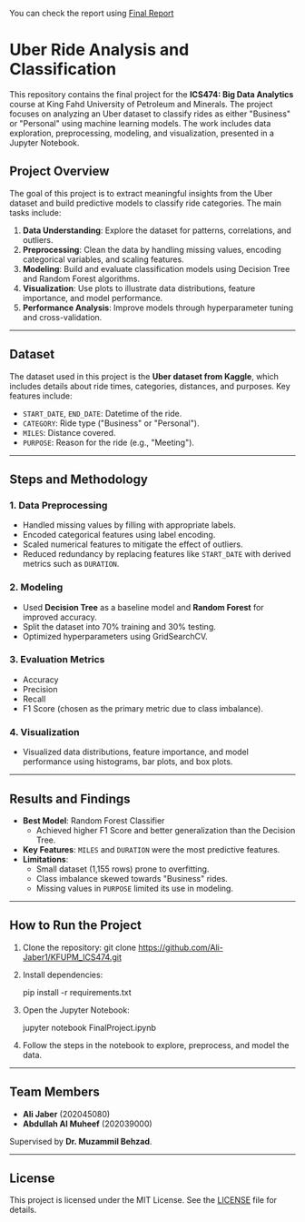 You can check the report using [Final Report](ICS474_Project_FinalReport.pdf)


# Uber Ride Analysis and Classification

This repository contains the final project for the **ICS474: Big Data Analytics** course at King Fahd University of Petroleum and Minerals. The project focuses on analyzing an Uber dataset to classify rides as either "Business" or "Personal" using machine learning models. The work includes data exploration, preprocessing, modeling, and visualization, presented in a Jupyter Notebook.

## Project Overview

The goal of this project is to extract meaningful insights from the Uber dataset and build predictive models to classify ride categories. The main tasks include:

1. **Data Understanding**: Explore the dataset for patterns, correlations, and outliers.
2. **Preprocessing**: Clean the data by handling missing values, encoding categorical variables, and scaling features.
3. **Modeling**: Build and evaluate classification models using Decision Tree and Random Forest algorithms.
4. **Visualization**: Use plots to illustrate data distributions, feature importance, and model performance.
5. **Performance Analysis**: Improve models through hyperparameter tuning and cross-validation.

---

## Dataset

The dataset used in this project is the **Uber dataset from Kaggle**, which includes details about ride times, categories, distances, and purposes. Key features include:

- `START_DATE`, `END_DATE`: Datetime of the ride.
- `CATEGORY`: Ride type ("Business" or "Personal").
- `MILES`: Distance covered.
- `PURPOSE`: Reason for the ride (e.g., "Meeting").

---

## Steps and Methodology

### 1. **Data Preprocessing**
   - Handled missing values by filling with appropriate labels.
   - Encoded categorical features using label encoding.
   - Scaled numerical features to mitigate the effect of outliers.
   - Reduced redundancy by replacing features like `START_DATE` with derived metrics such as `DURATION`.

### 2. **Modeling**
   - Used **Decision Tree** as a baseline model and **Random Forest** for improved accuracy.
   - Split the dataset into 70% training and 30% testing.
   - Optimized hyperparameters using GridSearchCV.

### 3. **Evaluation Metrics**
   - Accuracy
   - Precision
   - Recall
   - F1 Score (chosen as the primary metric due to class imbalance).

### 4. **Visualization**
   - Visualized data distributions, feature importance, and model performance using histograms, bar plots, and box plots.

---

## Results and Findings

- **Best Model**: Random Forest Classifier
  - Achieved higher F1 Score and better generalization than the Decision Tree.
- **Key Features**: `MILES` and `DURATION` were the most predictive features.
- **Limitations**:
  - Small dataset (1,155 rows) prone to overfitting.
  - Class imbalance skewed towards "Business" rides.
  - Missing values in `PURPOSE` limited its use in modeling.

---

## How to Run the Project

1. Clone the repository:
   git clone https://github.com/Ali-Jaber1/KFUPM_ICS474.git

2. Install dependencies:

   pip install -r requirements.txt

3. Open the Jupyter Notebook:

   jupyter notebook FinalProject.ipynb

4. Follow the steps in the notebook to explore, preprocess, and model the data.

---

## Team Members

- **Ali Jaber** (202045080)
- **Abdullah Al Muheef** (202039000)

Supervised by **Dr. Muzammil Behzad**.

---

## License

This project is licensed under the MIT License. See the [LICENSE](LICENSE) file for details.
